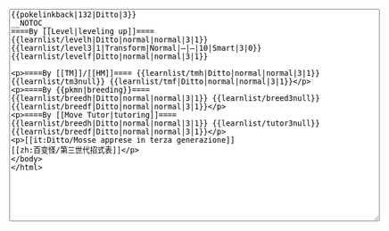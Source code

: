 </p><textarea readonly="" accesskey="," id="wpTextbox1" cols="80" rows="25" style="" class="mw-editfont-monospace" lang="en" dir="ltr" name="wpTextbox1">{{pokelinkback|132|Ditto|3}}
__NOTOC__
====By [[Level|leveling up]]====
{{learnlist/levelh|Ditto|normal|normal|3|1}}
{{learnlist/level3|1|Transform|Normal|—|—|10|Smart|3|0}}
{{learnlist/levelf|Ditto|normal|normal|3|1}}

====By [[TM]]/[[HM]]====
{{learnlist/tmh|Ditto|normal|normal|3|1}}
{{learnlist/tm3null}}
{{learnlist/tmf|Ditto|normal|normal|3|1}}

====By {{pkmn|breeding}}====
{{learnlist/breedh|Ditto|normal|normal|3|1}}
{{learnlist/breed3null}}
{{learnlist/breedf|Ditto|normal|normal|3|1}}

====By [[Move Tutor|tutoring]]====
{{learnlist/breedh|Ditto|normal|normal|3|1}}
{{learnlist/tutor3null}}
{{learnlist/breedf|Ditto|normal|normal|3|1}}

[[it:Ditto/Mosse apprese in terza generazione]]
[[zh:百变怪/第三世代招式表]]
